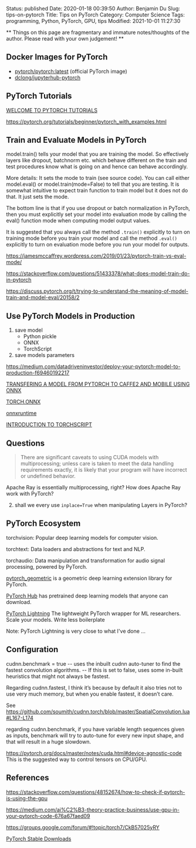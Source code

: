 Status: published
Date: 2020-01-18 00:39:50
Author: Benjamin Du
Slug: tips-on-pytorch
Title: Tips on PyTorch
Category: Computer Science
Tags: programming, Python, PyTorch, GPU, tips
Modified: 2021-10-01 11:27:30

**
Things on this page are fragmentary and immature notes/thoughts of the author.
Please read with your own judgement!
**

## Docker Images for PyTorch

- [pytorch/pytorch:latest](https://hub.docker.com/r/pytorch/pytorch) (official PyTorch image) 
- [dclong/jupyterhub-pytorch](https://hub.docker.com/repository/docker/dclong/jupyterhub-pytorch)

## PyTorch Tutorials

[WELCOME TO PYTORCH TUTORIALS](https://pytorch.org/tutorials/index.html)

https://pytorch.org/tutorials/beginner/pytorch_with_examples.html

## Train and Evaluate Models in PyTorch

model.train() tells your model that you are training the model. 
So effectively layers like dropout, batchnorm etc. 
which behave different on the train and test procedures know what is going on and hence can behave accordingly.

More details: It sets the mode to train (see source code). 
You can call either model.eval() or model.train(mode=False) to tell that you are testing. 
It is somewhat intuitive to expect train function to train model but it does not do that. It just sets the mode.

The bottom line is that 
if you use dropout or batch normalization in PyTorch, 
then you must explicitly set your model into evaluation mode 
by calling the eval() function mode when computing model output values.

It is suggested that you always call the method `.train()` explicitly 
to turn on training mode before you train your model
and call the method `.eval()` explicitly 
to turn on evaluation mode before you run your model for outputs.


https://jamesmccaffrey.wordpress.com/2019/01/23/pytorch-train-vs-eval-mode/

https://stackoverflow.com/questions/51433378/what-does-model-train-do-in-pytorch

https://discuss.pytorch.org/t/trying-to-understand-the-meaning-of-model-train-and-model-eval/20158/2

## Use PyTorch Models in Production

1. save model
    - Python pickle 
    - ONNX
    - TorchScript
2. save models parameters

https://medium.com/datadriveninvestor/deploy-your-pytorch-model-to-production-f69460192217

[TRANSFERING A MODEL FROM PYTORCH TO CAFFE2 AND MOBILE USING ONNX](https://pytorch.org/tutorials/advanced/super_resolution_with_caffe2.html)

[TORCH.ONNX](https://pytorch.org/docs/master/onnx.html)

[onnxruntime](https://github.com/microsoft/onnxruntime)

[INTRODUCTION TO TORCHSCRIPT](https://pytorch.org/tutorials/beginner/Intro_to_TorchScript_tutorial.html)

## Questions

> There are significant caveats to using CUDA models with multiprocessing; 
> unless care is taken to meet the data handling requirements exactly, 
> it is likely that your program will have incorrect or undefined behavior.

Apache Ray is essentially multiprocessing, right? 
How does Apache Ray work with PyTorch?

2. shall we every use `inplace=True` when manipulating Layers in PyTorch?

## PyTorch Ecosystem

torchvision: Popular deep learning models for computer vision.

torchtext: Data loaders and abstractions for text and NLP.

torchaudio: Data manipulation and transformation for audio signal processing, powered by PyTorch.

[pytorch_geometric](https://github.com/rusty1s/pytorch_geometric)
is a geometric deep learning extension library for PyTorch.

[PyTorch Hub](https://pytorch.org/hub/) has pretrained deep learning models 
that anyone can download.

[PyTorch Lightning](https://github.com/PyTorchLightning/pytorch-lightning)
The lightweight PyTorch wrapper for ML researchers. 
Scale your models. 
Write less boilerplate 

Note: PyTorch Lightning is very close to what I've done ...

## Configuration

cudnn.benchmark = true -- uses the inbuilt cudnn auto-tuner to find the fastest convolution algorithms.
                       -- If this is set to false, uses some in-built heuristics that might not always be fastest.

Regarding cudnn.fastest, 
I think it’s because by default it also tries not to use very much memory, 
but when you enable fastest, 
it doesn’t care.

See https://github.com/soumith/cudnn.torch/blob/master/SpatialConvolution.lua#L167-L174

regarding cudnn.benchmark, 
if you have variable length sequences given as inputs, 
benchmark will try to auto-tune for every new input shape, 
and that will result in a huge slowdown.

https://pytorch.org/docs/master/notes/cuda.html#device-agnostic-code
This is the suggested way to control tensors on CPU/GPU. 

## References

https://stackoverflow.com/questions/48152674/how-to-check-if-pytorch-is-using-the-gpu

https://medium.com/ai%C2%B3-theory-practice-business/use-gpu-in-your-pytorch-code-676a67faed09

https://groups.google.com/forum/#!topic/torch7/CkB57025yRY

[PyTorch Stable Downloads](https://download.pytorch.org/whl/torch_stable.html)